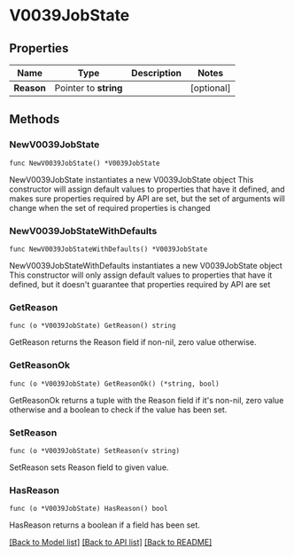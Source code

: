 # V0039JobState

## Properties

Name | Type | Description | Notes
------------ | ------------- | ------------- | -------------
**Reason** | Pointer to **string** |  | [optional] 

## Methods

### NewV0039JobState

`func NewV0039JobState() *V0039JobState`

NewV0039JobState instantiates a new V0039JobState object
This constructor will assign default values to properties that have it defined,
and makes sure properties required by API are set, but the set of arguments
will change when the set of required properties is changed

### NewV0039JobStateWithDefaults

`func NewV0039JobStateWithDefaults() *V0039JobState`

NewV0039JobStateWithDefaults instantiates a new V0039JobState object
This constructor will only assign default values to properties that have it defined,
but it doesn't guarantee that properties required by API are set

### GetReason

`func (o *V0039JobState) GetReason() string`

GetReason returns the Reason field if non-nil, zero value otherwise.

### GetReasonOk

`func (o *V0039JobState) GetReasonOk() (*string, bool)`

GetReasonOk returns a tuple with the Reason field if it's non-nil, zero value otherwise
and a boolean to check if the value has been set.

### SetReason

`func (o *V0039JobState) SetReason(v string)`

SetReason sets Reason field to given value.

### HasReason

`func (o *V0039JobState) HasReason() bool`

HasReason returns a boolean if a field has been set.


[[Back to Model list]](../README.md#documentation-for-models) [[Back to API list]](../README.md#documentation-for-api-endpoints) [[Back to README]](../README.md)


